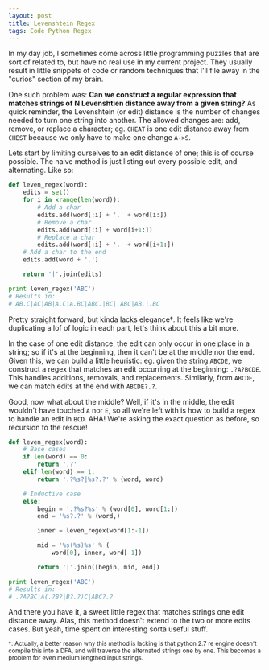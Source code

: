 ```yaml
---
layout: post
title: Levenshtein Regex
tags: Code Python Regex
---
```


In my day job, I sometimes come across little programming puzzles that are sort of related to, but have no real use in my current project.  They usually result in little snippets of code or random techniques that I'll file away in the "curios" section of my brain.

One such problem was: **Can we construct a regular expression that matches strings of N Levenshtien distance away from a given string?** As quick reminder, the Levenshtein (or edit) distance is the number of changes needed to turn one string into another.  The allowed changes are: add, remove, or replace a character; eg. `CHEAT` is one edit distance away from `CHEST` because we only have to make one change `A->S`.

Lets start by limiting ourselves to an edit distance of one; this is of course possible.  The naive method is just listing out every possible edit, and alternating.  Like so:

```python
def leven_regex(word):
    edits = set()
    for i in xrange(len(word)):
        # Add a char
        edits.add(word[:i] + '.' + word[i:])
        # Remove a char
        edits.add(word[:i] + word[i+1:])
        # Replace a char
        edits.add(word[:i] + '.' + word[i+1:])
    # Add a char to the end
    edits.add(word + '.')

    return '|'.join(edits)

print leven_regex('ABC')
# Results in:
# AB.C|AC|AB|A.C|A.BC|ABC.|BC|.ABC|AB.|.BC
```

Pretty straight forward, but kinda lacks elegance†.  It feels like we're duplicating a lof of logic in each part, let's think about this a bit more.

In the case of one edit distance, the edit can only occur in one place in a string; so if it's at the beginning, then it can't be at the middle nor the end.  Given this, we can build a little heuristic: eg. given the string `ABCDE`, we construct a regex that matches an edit occurring at the beginning: `.?A?BCDE`.  This handles additions, removals, and replacements.  Similarly, from `ABCDE`, we can match edits at the end with `ABCDE?.?`.

Good, now what about the middle? Well, if it's in the middle, the edit wouldn't have touched `A` nor `E`, so all we're left with is how to build a regex to handle an edit in `BCD`.  AHA! We're asking the exact question as before, so recursion to the rescue!


```python
def leven_regex(word):
    # Base cases
    if len(word) == 0:
        return '.?'
    elif len(word) == 1:
        return '.?%s?|%s?.?' % (word, word)

    # Inductive case
    else:
        begin = '.?%s?%s' % (word[0], word[1:])
        end = '%s?.?' % (word,)

        inner = leven_regex(word[1:-1])

        mid = '%s(%s)%s' % (
            word[0], inner, word[-1])

        return '|'.join([begin, mid, end])

print leven_regex('ABC')
# Results in:
# .?A?BC|A(.?B?|B?.?)C|ABC?.?
```

And there you have it, a sweet little regex that matches strings one edit distance away. Alas, this method doesn't extend to the two or more edits cases.  But yeah, time spent on interesting sorta useful stuff.

<sub>
†: Actually, a better reason why this method is lacking is that python 2.7 re engine doesn't compile this into a DFA, and will traverse the alternated strings one by one.  This becomes a problem for even medium lengthed input strings.
</sub>
